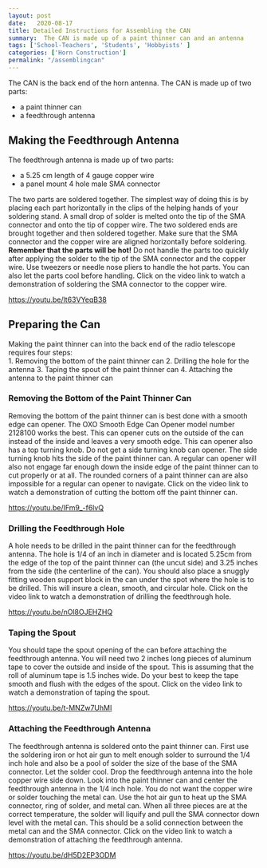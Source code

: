 ```yaml
---
layout: post
date:   2020-08-17
title: Detailed Instructions for Assembling the CAN
summary:  The CAN is made up of a paint thinner can and an antenna
tags: ['School-Teachers', 'Students', 'Hobbyists' ]
categories: ['Horn Construction'] 
permalink: "/assemblingcan"
---
```


The CAN is the back end of the horn antenna. The CAN is made up of two parts: 
  - a paint thinner can  
  - a feedthrough antenna  

## Making the Feedthrough Antenna

The feedthrough antenna is made up of two parts: 
  - a 5.25 cm length of 4 gauge copper wire
  - a panel mount 4 hole male SMA connector

The two parts are soldered together. The simplest way of doing this is by placing each part horizontally in the clips of the helping hands of your soldering stand. A small drop of solder is melted onto the tip of the SMA connector and onto the tip of copper wire. The two soldered ends are brought together and then soldered together. Make sure that the SMA connector and the copper wire are aligned horizontally before soldering. **Remember that the parts will be hot\!** Do not handle the parts too quickly after applying the solder to the tip of the SMA connector and the copper wire. Use tweezers or needle nose pliers to handle the hot parts. You can also let the parts cool before handling. Click on the video link to watch a demonstration of soldering the SMA connector to the copper wire.

https://youtu.be/lt63VYeqB38

## Preparing the Can

Making the paint thinner can into the back end of the radio telescope requires four steps:  
     1. Removing the bottom of the paint thinner can
     2. Drilling the hole for the antenna
     3. Taping the spout of the paint thinner can
     4. Attaching the antenna to the paint thinner can

### Removing the Bottom of the Paint Thinner Can

Removing the bottom of the paint thinner can is best done with a smooth edge can opener. The OXO Smooth Edge Can Opener model number 2128100 works the best. This can opener cuts on the outside of the can instead of the inside and leaves a very smooth edge. This can opener also has a top turning knob. Do not get a side turning knob can opener. The side turning knob hits the side of the paint thinner can. A regular can opener will also not engage far enough down the inside edge of the paint thinner can to cut properly or at all. The rounded corners of a paint thinner can are also impossible for a regular can opener to navigate. Click on the video link to watch a demonstration of cutting the bottom off the paint thinner can.

https://youtu.be/IFm9_-f6lvQ

### Drilling the Feedthrough Hole

A hole needs to be drilled in the paint thinner can for the feedthrough antenna. The hole is 1/4 of an inch in diameter and is located 5.25cm from the edge of the top of the paint thinner can \(the uncut side\) and 3.25 inches from the side \(the centerline of the can\). You should also place a snuggly fitting wooden support block in the can under the spot where the hole is to be drilled. This will insure a clean, smooth, and circular hole. Click on the video link to watch a demonstration of drilling the feedthrough hole.

https://youtu.be/nOl8OJEHZHQ

### Taping the Spout

You should tape the spout opening of the can before attaching the feedthrough antenna. You will need two 2 inches long pieces of aluminum tape to cover the outside and inside of the spout. This is assuming that the roll of aluminum tape is 1.5 inches wide. Do your best to keep the tape smooth and flush with the edges of the spout. Click on the video link to watch a demonstration of taping the spout.

https://youtu.be/t-MNZw7UhMI

### Attaching the Feedthrough Antenna

The feedthrough antenna is soldered onto the paint thinner can. First use the soldering iron or hot air gun to melt enough solder to surround the 1/4 inch hole and also be a pool of solder the size of the base of the SMA connector. Let the solder cool. Drop the feedthrough antenna into the hole  copper wire side down. Look into the paint thinner can and center the feedthrough antenna in the 1/4 inch hole. You do not want the copper wire or solder touching the metal can. Use the hot air gun to heat up the SMA connector, ring of solder, and metal can. When all three pieces are at the correct temperature, the solder will liquify and pull the SMA connector down level with the metal can. This should be  a solid connection between the metal can and the SMA connector. Click on the video link to watch a demonstration of attaching the feedthrough antenna.

https://youtu.be/dH5D2EP3ODM
